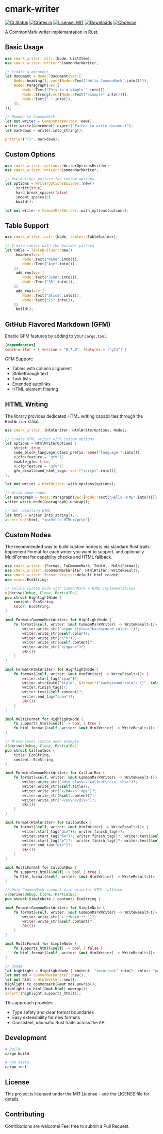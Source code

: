 # cmark-writer

[![CI Status](https://github.com/hongjr03/cmark-writer/workflows/CI/badge.svg)](https://github.com/hongjr03/cmark-writer/actions)
[![Crates.io](https://img.shields.io/crates/v/cmark-writer.svg)](https://crates.io/crates/cmark-writer)
[![License: MIT](https://img.shields.io/badge/License-MIT-green.svg)](LICENSE)
[![Downloads](https://img.shields.io/crates/d/cmark-writer.svg)](https://crates.io/crates/cmark-writer)
[![Codecov](https://codecov.io/gh/hongjr03/cmark-writer/branch/master/graph/badge.svg)](https://codecov.io/gh/hongjr03/cmark-writer)

A CommonMark writer implementation in Rust.

## Basic Usage

```rust
use cmark_writer::ast::{Node, ListItem};
use cmark_writer::writer::CommonMarkWriter;

// Create a document
let document = Node::Document(vec![
    Node::heading(1, vec![Node::Text("Hello CommonMark".into())]),
    Node::Paragraph(vec![
        Node::Text("This is a simple ".into()),
        Node::Strong(vec![Node::Text("example".into())]),
        Node::Text(".".into()),
    ]),
]);

// Render to CommonMark
let mut writer = CommonMarkWriter::new();
writer.write(&document).expect("Failed to write document");
let markdown = writer.into_string();

println!("{}", markdown);
```

## Custom Options

```rust
use cmark_writer::options::WriterOptionsBuilder;
use cmark_writer::writer::CommonMarkWriter;

// Use builder pattern for custom options
let options = WriterOptionsBuilder::new()
    .strict(true)
    .hard_break_spaces(false)
    .indent_spaces(2)
    .build();

let mut writer = CommonMarkWriter::with_options(options);
```

## Table Support

```rust
use cmark_writer::ast::{Node, tables::TableBuilder};

// Create tables with the builder pattern
let table = TableBuilder::new()
    .headers(vec![
        Node::Text("Name".into()),
        Node::Text("Age".into())
    ])
    .add_row(vec![
        Node::Text("John".into()),
        Node::Text("30".into()),
    ])
    .add_row(vec![
        Node::Text("Alice".into()),
        Node::Text("25".into()),
    ])
    .build();
```

## GitHub Flavored Markdown (GFM)

Enable GFM features by adding to your `Cargo.toml`:

```toml
[dependencies]
cmark-writer = { version = "0.7.0", features = ["gfm"] }
```

GFM Support:

- Tables with column alignment
- Strikethrough text
- Task lists
- Extended autolinks
- HTML element filtering

## HTML Writing

The library provides dedicated HTML writing capabilities through the `HtmlWriter` class:

```rust
use cmark_writer::{HtmlWriter, HtmlWriterOptions, Node};

// Create HTML writer with custom options
let options = HtmlWriterOptions {
    strict: true,
    code_block_language_class_prefix: Some("language-".into()),
    #[cfg(feature = "gfm")]
    enable_gfm: true,
    #[cfg(feature = "gfm")]
    gfm_disallowed_html_tags: vec!["script".into()],
};

let mut writer = HtmlWriter::with_options(options);

// Write some nodes
let paragraph = Node::Paragraph(vec![Node::Text("Hello HTML".into())]);
writer.write_node(&paragraph).unwrap();

// Get resulting HTML
let html = writer.into_string();
assert_eq!(html, "<p>Hello HTML</p>\n");
```

## Custom Nodes

The recommended way to build custom nodes is via standard Rust traits. Implement Format for each writer you want to support, and optionally MultiFormat for capability checks and HTML fallback.

```rust
use cmark_writer::{Format, ToCommonMark, ToHtml, MultiFormat};
use cmark_writer::{CommonMarkWriter, HtmlWriter, WriteResult};
use cmark_writer::format_traits::default_html_render;
use ecow::EcoString;

// Inline custom node with CommonMark + HTML implementations
#[derive(Debug, Clone, PartialEq)]
pub struct HighlightNode {
    content: EcoString,
    color: EcoString,
}

impl Format<CommonMarkWriter> for HighlightNode {
    fn format(&self, writer: &mut CommonMarkWriter) -> WriteResult<()> {
        writer.write_str("<span style=\"background-color: ")?;
        writer.write_str(&self.color)?;
        writer.write_str("\">")?;
        writer.write_str(&self.content)?;
        writer.write_str("</span>")?;
        Ok(())
    }
}

impl Format<HtmlWriter> for HighlightNode {
    fn format(&self, writer: &mut HtmlWriter) -> WriteResult<()> {
        writer.start_tag("span")?;
        writer.attribute("style", &format!("background-color: {}", self.color))?;
        writer.finish_tag()?;
        writer.text(&self.content)?;
        writer.end_tag("span")?;
        Ok(())
    }
}

impl MultiFormat for HighlightNode {
    fn supports_html(&self) -> bool { true }
    fn html_format(&self, writer: &mut HtmlWriter) -> WriteResult<()> { self.to_html(writer) }
}

// Block-level custom node example
#[derive(Debug, Clone, PartialEq)]
pub struct CalloutBox {
    title: EcoString,
    content: EcoString,
}

impl Format<CommonMarkWriter> for CalloutBox {
    fn format(&self, writer: &mut CommonMarkWriter) -> WriteResult<()> {
        writer.write_str("<div class=\"callout\">\n  <h4>")?;
        writer.write_str(&self.title)?;
        writer.write_str("</h4>\n  <p>")?;
        writer.write_str(&self.content)?;
        writer.write_str("</p>\n</div>")?;
        Ok(())
    }
}

impl Format<HtmlWriter> for CalloutBox {
    fn format(&self, writer: &mut HtmlWriter) -> WriteResult<()> {
        writer.start_tag("div")?; writer.finish_tag()?;
        writer.start_tag("h4")?; writer.finish_tag()?; writer.text(&self.title)?; writer.end_tag("h4")?;
        writer.start_tag("p")?;  writer.finish_tag()?; writer.text(&self.content)?; writer.end_tag("p")?;
        writer.end_tag("div")?;
        Ok(())
    }
}

impl MultiFormat for CalloutBox {
    fn supports_html(&self) -> bool { true }
    fn html_format(&self, writer: &mut HtmlWriter) -> WriteResult<()> { self.to_html(writer) }
}

// Only CommonMark support with graceful HTML fallback
#[derive(Debug, Clone, PartialEq)]
pub struct SimpleNote { content: EcoString }

impl Format<CommonMarkWriter> for SimpleNote {
    fn format(&self, writer: &mut CommonMarkWriter) -> WriteResult<()> {
        writer.write_str("> **Note:** ")?;
        writer.write_str(&self.content)?;
        Ok(())
    }
}

impl MultiFormat for SimpleNote {
    fn supports_html(&self) -> bool { false }
    fn html_format(&self, writer: &mut HtmlWriter) -> WriteResult<()> { default_html_render(self, writer) }
}

// Usage
let highlight = HighlightNode { content: "important".into(), color: "yellow".into() };
let mut md = CommonMarkWriter::new();
let mut html = HtmlWriter::new();
highlight.to_commonmark(&mut md).unwrap();
highlight.to_html(&mut html).unwrap();
assert!(highlight.supports_html());
```

This approach provides:

- Type safety and clear format boundaries
- Easy extensibility for new formats
- Consistent, idiomatic Rust traits across the API

## Development

```bash
# Build
cargo build

# Run tests
cargo test
```

## License

This project is licensed under the MIT License - see the LICENSE file for details.

## Contributing

Contributions are welcome! Feel free to submit a Pull Request.
